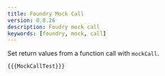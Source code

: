 ```yaml
---
title: Foundry Mock Call
version: 0.8.26
description: Foudry mock call
keywords: [foundry, mock, call]
---
```


Set return values from a function call with `mockCall`.

```solidity
{{{MockCallTest}}}
```
